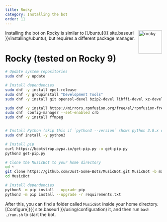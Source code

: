 ```yaml
---
title: Rocky
category: Installing the bot
order: 11
---
```


<img class="doc-img" src="{{ site.baseurl }}/images/rocky.png" alt="rocky" style="width: 75px; float: right;"/>


Installing the bot on Rocky is similar to [Ubuntu]({{ site.baseurl }}/installing/ubuntu), but requires a different package manager.

# Rocky (tested on Rocky 9)
~~~bash
# Update system repositories
sudo dnf -y update 

# Install dependencies
sudo dnf -y install epel-release
sudo dnf -y groupinstall "Development Tools"
sudo dnf -y install git openssl-devel bzip2-devel libffi-devel xz-devel

sudo dnf -y install https://mirrors.rpmfusion.org/free/el/rpmfusion-free-release-9.noarch.rpm
sudo dnf  config-manager --set-enabled crb
sudo dnf -y install ffmpeg


# Install Python (skip this if `python3 --version` shows python 3.8.x or newer is installed)
sudo dnf install -y python3 

# Install pip
curl https://bootstrap.pypa.io/get-pip.py -o get-pip.py
python3 get-pip.py

# Clone the MusicBot to your home directory
cd ~
git clone https://github.com/Just-Some-Bots/MusicBot.git MusicBot -b master
cd MusicBot

# Install dependencies
python3 -m pip install --upgrade pip
python3 -m pip install --upgrade -r requirements.txt
~~~

After this, you can find a folder called `MusicBot` inside your home directory. [Configure]({{ site.baseurl }}/using/configuration) it, and then run `bash ./run.sh` to start the bot.